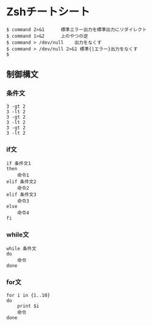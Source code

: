 
# Zshチートシート

```
$ command 2>&1      標準エラー出力を標準出力にリダイレクト
$ command 1>&2      上のやつの逆
$ command > /dev/null    出力をなくす
$ command > /dev/null 2>&1 標準{|エラー}出力をなくす
$ 
```

## 制御構文

### 条件文

```
3 -gt 2
3 -lt 2
3 -gt 2
3 -lt 2
3 -gt 2
3 -lt 2
```


### if文

```
if 条件文1
then
    命令1
elif 条件文2
    命令2
elif 条件文3
    命令3
else
    命令4
fi
```

### while文

```
while 条件文
do
	命令
done
```

### for文

```
for i in {1..10}
do
	print $i
	命令
done
```

